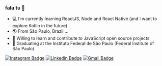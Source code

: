 ### fala tu 🤙

- 💻 I’m currently learning ReactJS, Node and React Native (and I want to explore Kotlin in the future).
- 🌎 From São Paulo, Brazil ...
- 🚀 Willing to learn and contribute to JavaScript open source projects
- 📘 Graduating at the Instituto Federal de São Paulo (Federal Institute of São Paulo)

[![Instagram Badge](https://img.shields.io/badge/-saulorodriguesm-ff2b8e?style=flat-square&logo=Instagram&logoColor=white&link=https://www.instagram.com/saulorodriguesm/)](https://www.instagram.com/saulorodriguesm/)
[![Linkedin Badge](https://img.shields.io/badge/-Saulo%20Rodrigues-0e76a8?style=flat-square&logo=Linkedin&logoColor=white&link=https://www.linkedin.com/in/saulorodriguesm/)](https://www.linkedin.com/in/saulorodriguesm/) 
[![Gmail Badge](https://img.shields.io/badge/-saulorodriguesm@gmail.com-c14438?style=flat-square&logo=Gmail&logoColor=white&link=mailto:saulorodriguesm@gmail.com)](mailto:saulorodriguesm@gmail.com)
